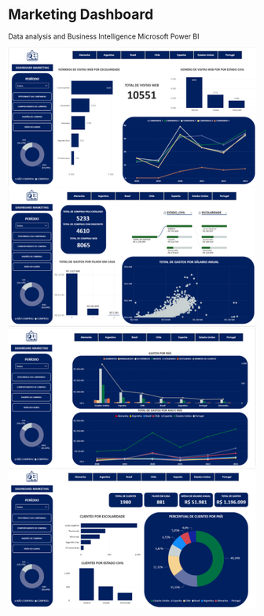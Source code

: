 # Marketing Dashboard
Data analysis and Business Intelligence
Microsoft Power BI

<img src="Modelo marketing.PNG" width="" height=""><br>
<img src="Modelo marketing_2.PNG" width="" height=""><br>
<img src="Modelo marketing_3.PNG" width="" height=""><br>
<img src="Modelo marketing_4.PNG" width="" height="">


